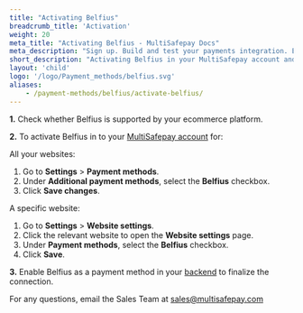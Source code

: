 ```yaml
---
title: "Activating Belfius"
breadcrumb_title: 'Activation'
weight: 20
meta_title: "Activating Belfius - MultiSafepay Docs"
meta_description: "Sign up. Build and test your payments integration. Explore our products and services. Use our API reference, SDKs, and wrappers. Get support."
short_description: "Activating Belfius in your MultiSafepay account and backend"
layout: 'child'
logo: '/logo/Payment_methods/belfius.svg'
aliases: 
    - /payment-methods/belfius/activate-belfius/
---
```


**1.** Check whether Belfius is supported by your ecommerce platform.

**2.** To activate Belfius in to your [MultiSafepay account](https://merchant.multisafepay.com) for:

All your websites:

1. Go to **Settings** > **Payment methods**.
2. Under **Additional payment methods**, select the **Belfius** checkbox.
3. Click **Save changes**.

A specific website:

1. Go to **Settings** > **Website settings**.
2. Click the relevant website to open the **Website settings** page.
3. Under **Payment methods**, select the **Belfius** checkbox.
4. Click **Save**.

**3.** Enable Belfius as a payment method in your [backend](/getting-started/glossary/#backend) to finalize the connection.

For any questions, email the Sales Team at <sales@multisafepay.com>